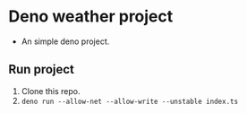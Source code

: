 # Deno weather project

  - An simple deno project.

## Run project

1. Clone this repo.
2. `deno run --allow-net --allow-write --unstable index.ts`
